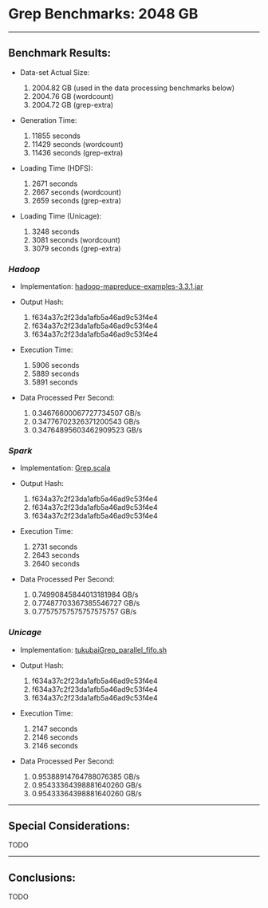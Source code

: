 # Grep Benchmarks: 2048 GB

---
## Benchmark Results:

- Data-set Actual Size:
  1. 2004.82 GB (used in the data processing benchmarks below)
  2. 2004.76 GB (wordcount)
  3. 2004.72 GB (grep-extra)

- Generation Time:
  1. 11855 seconds
  2. 11429 seconds (wordcount)
  3. 11436 seconds (grep-extra)

- Loading Time (HDFS):
  1. 2671 seconds
  2. 2667 seconds (wordcount)
  3. 2659 seconds (grep-extra)

- Loading Time (Unicage):
  1. 3248 seconds
  2. 3081 seconds (wordcount)
  3. 3079 seconds (grep-extra)


### ***Hadoop***

- Implementation: [hadoop-mapreduce-examples-3.3.1.jar](../../../../../workloads/batch/grep/javaGrep/hadoop-mapreduce-examples-3.3.1.jar)

- Output Hash:
  1. f634a37c2f23da1afb5a46ad9c53f4e4
  2. f634a37c2f23da1afb5a46ad9c53f4e4
  3. f634a37c2f23da1afb5a46ad9c53f4e4

- Execution Time: 
  1. 5906 seconds
  2. 5889 seconds
  3. 5891 seconds

- Data Processed Per Second: 
  1. 0.34676600067727734507 GB/s
  2. 0.34776702326371200543 GB/s
  3. 0.34764895603462909523 GB/s


### ***Spark***

- Implementation: [Grep.scala](../../../../../workloads/batch/grep/scalaGrep/src/main/scala/Grep.scala%20(buffer%20overflow))

- Output Hash:
  1. f634a37c2f23da1afb5a46ad9c53f4e4
  2. f634a37c2f23da1afb5a46ad9c53f4e4
  3. f634a37c2f23da1afb5a46ad9c53f4e4

- Execution Time: 
  1. 2731 seconds
  2. 2643 seconds
  3. 2640 seconds

- Data Processed Per Second:
  1. 0.74990845844013181984 GB/s
  2. 0.77487703367385546727 GB/s
  3. 0.77575757575757575757 GB/s


### ***Unicage***

- Implementation: [tukubaiGrep_parallel_fifo.sh](../../../../../workloads/batch/grep/bashGrep/tukubaiGrep_parallel_fifo.sh)

- Output Hash:
  1. f634a37c2f23da1afb5a46ad9c53f4e4
  2. f634a37c2f23da1afb5a46ad9c53f4e4
  3. f634a37c2f23da1afb5a46ad9c53f4e4

- Execution Time: 
  1. 2147 seconds
  2. 2146 seconds
  3. 2146 seconds

- Data Processed Per Second:
  1. 0.95388914764788076385 GB/s
  2. 0.95433364398881640260 GB/s
  3. 0.95433364398881640260 GB/s


---
## Special Considerations:

TODO


---
## Conclusions:

TODO